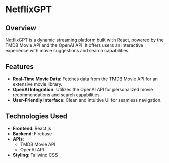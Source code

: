 # NetflixGPT

## Overview

NetflixGPT is a dynamic streaming platform built with React, powered by the TMDB Movie API and the OpenAI API. It offers users an interactive experience with movie suggestions and search capabilities.

## Features

- **Real-Time Movie Data**: Fetches data from the TMDB Movie API for an extensive movie library.
- **OpenAI Integration**: Utilizes the OpenAI API for personalized movie recommendations and search capabilities.
- **User-Friendly Interface**: Clean and intuitive UI for seamless navigation.

## Technologies Used

- **Frontend**: React.js
- **Backend**: Firebase
- **APIs**:
  - TMDB Movie API
  - OpenAI API
- **Styling**: Tailwind CSS
